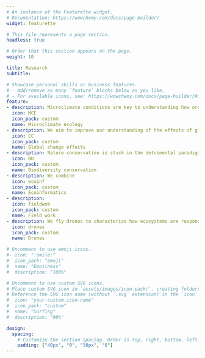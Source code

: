 ```yaml
---
# An instance of the Featurette widget.
# Documentation: https://wowchemy.com/docs/page-builder/
widget: featurette

# This file represents a page section.
headless: true

# Order that this section appears on the page.
weight: 10

title: Research
subtitle:

# Showcase personal skills or business features.
# - Add/remove as many `feature` blocks below as you like.
# - For available icons, see: https://wowchemy.com/docs/page-builder/#icons
feature:
- description: Microclimate conditions are key to understanding how organisms respond to warming, yet they are frequently neglected in ecological research. We aim to unravel the drivers and impact of microclimate conditions on species range dynamics
  icon: MCE
  icon_pack: custom
  name: Microclimate ecology
- description: We aim to improve our understanding of the effects of global change on biodiversity and the functioning of terrestrial ecosystems. We focus on climate change and invasive species, as these are identified as two of the most important anthropogenic drivers of biodiversity loss
  icon: CC
  icon_pack: custom
  name: Global change effects
- description: Nature conservation is stuck in the detrimental paradigm of preventing community changes under changing conditions. We aim at developing global change-robust solutions for the biodiversity crisis, one of the biggest challenges in the Anthropocene
  icon: BD
  icon_pack: custom
  name: Biodiversity conservation
- description: We combine 
  icon: ecoinf
  icon_pack: custom
  name: Ecoinformatics
- description: 
  icon: fieldwok
  icon_pack: custom
  name: Field work
- description: We fly drones to characterise how ecosystems are responding to rapid environmental change. UAV platforms provide a unique opportunity for acquiring low-cost, high-resolution imagery at a regional scale
  icon: drones
  icon_pack: custom
  name: Drones

# Uncomment to use emoji icons.
#- icon: ":smile:"
#  icon_pack: "emoji"
#  name: "Emojiness"
#  description: "100%"  

# Uncomment to use custom SVG icons.
# Place custom SVG icon in `assets/images/icon-pack/`, creating folders if necessary.
# Reference the SVG icon name (without `.svg` extension) in the `icon` field.
#  icon: "your-custom-icon-name"
#  icon_pack: "custom"
#  name: "Surfing"
#  description: "90%"

design:
  spacing:
    # Customize the section spacing. Order is top, right, bottom, left.
    padding: ["40px", "0", "30px", "0"]
---
```

